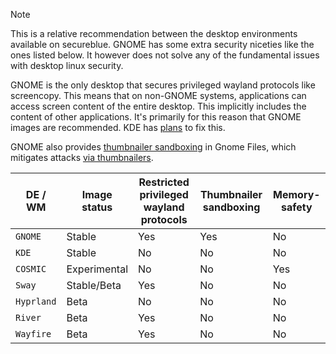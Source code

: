 > [!NOTE]
> This is a relative recommendation between the desktop environments available on secureblue. GNOME has some extra security niceties like the ones listed below. It however does not solve any of the fundamental issues with desktop linux security.

GNOME is the only desktop that secures privileged wayland protocols like screencopy. This means that on non-GNOME systems, applications can access screen content of the entire desktop. This implicitly includes the content of other applications. It's primarily for this reason that GNOME images are recommended. KDE has [plans](https://invent.kde.org/plasma/xdg-desktop-portal-kde/-/issues/7) to fix this.

GNOME also provides [thumbnailer sandboxing](https://gitlab.gnome.org/GNOME/gnome-desktop/-/issues/213) in Gnome Files, which mitigates attacks [via thumbnailers](https://scarybeastsecurity.blogspot.com/2016/11/0day-exploit-compromising-linux-desktop.html).


| DE / WM   | Image status | Restricted privileged wayland protocols | Thumbnailer sandboxing | Memory-safety |
|-----------------|---------------|-------------------------|--|---|
| `GNOME`         | Stable        | Yes     | Yes | No |
| `KDE`           | Stable        | No     |  No |  No |
| `COSMIC`        | Experimental  | No       |  No  |  Yes |
| `Sway`          | Stable/Beta   | Yes       |  No  |  No |
| `Hyprland`      | Beta          | No       |  No  |  No |
| `River`         | Beta          | Yes       |  No  |  No |
| `Wayfire`       | Beta          | Yes       |  No  |  No |
